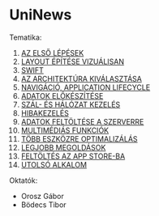 # UniNews

Tematika:

1. [AZ ELSŐ LÉPÉSEK](https://github.com/Canecom/UniNews/tree/master/01)
2. [LAYOUT ÉPÍTÉSE VIZUÁLISAN](https://github.com/Canecom/UniNews/tree/master/02)
3. [SWIFT](https://github.com/Canecom/UniNews/tree/master/03)
4. [AZ ARCHITEKTÚRA KIVÁLASZTÁSA](https://github.com/Canecom/UniNews/tree/master/04)
5. [NAVIGÁCIÓ, APPLICATION LIFECYCLE](https://github.com/Canecom/UniNews/tree/master/05)
6. [ADATOK ELŐKÉSZÍTÉSE](https://github.com/Canecom/UniNews/tree/master/06)
7. [SZÁL- ÉS HÁLÓZAT KEZELÉS](https://github.com/Canecom/UniNews/tree/master/07)
8. [HIBAKEZELÉS](https://github.com/Canecom/UniNews/tree/master/08)
9. [ADATOK FELTÖLTÉSE A SZERVERRE](https://github.com/Canecom/UniNews/tree/master/09)
10. [MULTIMÉDIÁS FUNKCIÓK](https://github.com/Canecom/UniNews/tree/master/10)
11. [TÖBB ESZKÖZRE OPTIMALIZÁLÁS](https://github.com/Canecom/UniNews/tree/master/11)
12. [LEGJOBB MEGOLDÁSOK](https://github.com/Canecom/UniNews/tree/master/12)
13. [FELTÖLTÉS AZ APP STORE-BA](https://github.com/Canecom/UniNews/tree/master/13)
14. [UTOLSÓ ALKALOM](https://github.com/Canecom/UniNews/tree/master/14)

Oktatók:

* Orosz Gábor
* Bödecs Tibor
